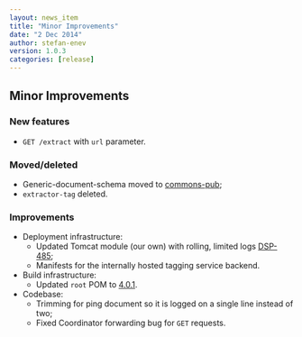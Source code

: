 ```yaml
---
layout: news_item
title: "Minor Improvements"
date: "2 Dec 2014"
author: stefan-enev
version: 1.0.3
categories: [release]
---
```

## Minor Improvements

### New features

* `GET /extract` with `url` parameter.

### Moved/deleted

* Generic-document-schema moved to <a href="https://github.com/Ontotext-AD/commons-pub">commons-pub</a>;
* `extractor-tag` deleted.

### Improvements

* Deployment infrastructure:
  * Updated Tomcat module (our own) with rolling, limited logs <a href="https://jira.ontotext.com/browse/DSP-485">DSP-485</a>;
  * Manifests for the internally hosted tagging service backend.
* Build infrastructure:
  * Updated `root` POM to <a href="http://maven.ontotext.com/service/local/repositories/internal/content/com/ontotext/parents/root/4.0.1/root-4.0.1.pom">4.0.1</a>.
* Codebase:
  * Trimming for ping document so it is logged on a single line instead of two;
  * Fixed Coordinator forwarding bug for `GET` requests.
